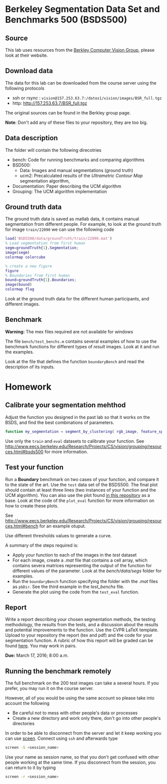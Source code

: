 # Berkeley Segmentation Data Set and Benchmarks 500 (BSDS500)

## Source

This lab uses resources from the 
[Berkley Computer Vision Group](http://www.eecs.berkeley.edu/Research/Projects/CS/vision/grouping/resources.html),
please look at their website.

## Download data

The data for this lab can be downloaded from the course server using the following protocols

- ssh or rsync : ``vision@157.253.63.7:/datos1/vision/images/BSR_full.tgz``
- http: http://157.253.63.7/BSR_full.tgz

The original sources can be found in the Berkley group page.

**Note**: Don't add any of these files to your repository, they are too big.

## Data description

The folder will contain the following direcotries

- bench: Code for running benchmarks and comparing algorithms
- BSD500: 
  -   Data: Images and manual segmentations (ground truth)
  -   ucm2: Precalculated results of the *Ultrametric Contour Map* segmentation algorithm,
-   Documentation: Paper describing the UCM algorithm
-   Grouping: The UCM algorithm implementation

## Ground truth data

The ground truth data is saved as matlab data, it contains manual segmentation from different people. For example,
to look at the ground truth for image ``train/22090`` we can use the following code

```matlab
load('BSDS500/data/groundTruth/train/22090.mat')
% Load segmentation from first human
segm=groundTruth{1}.Segmentation;
image(segm)
colormap colorcube

% create a new figure
figure
% Boundaries from first human
bound=groundTruth{1}.Boundaries;
image(bound)
colormap flag
```

Look at the ground truth data for the different human participants, and different images.

## Benchmark

**Warning:** The mex files required are not available for windows

The file ``bench/test_benchs.m`` contains several examples of how to use the benchmark functions for different types of *result* images. Look at it and run the examples.

Look at the file that defines the function ``boundaryBench`` and read the description of its inputs.

# Homework

## Calibrate your segmentation mehthod

Adjust the function you designed in the past lab so that it works on the BSDS, and find the best combinations of parameters.

```matlab
function my_segmentation = segment_by_clustering( rgb_image, feature_space, clustering method, number of clusters)
```

Use only the ``train`` and ``eval`` datasets to calibrate your function. See http://www.eecs.berkeley.edu/Research/Projects/CS/vision/grouping/resources.html#bsds500 for more information.

## Test your function

Run a **Boundary** benchmark on two cases of your function, and compare it to the state of the art. Use the ``test`` data set of the BSDS500. The final plot should contain at least three lines (two instances of your function and the UCM algorithm). You can also use the plot found [in this repository](Figure02.fig) as a base. Look at the code of the ``plot_eval`` function for more information on how to create these plots.

See http://www.eecs.berkeley.edu/Research/Projects/CS/vision/grouping/resources.html#bench for an example otuput.

Use different thresholds values to generate a curve.

A summary of the steps required is:

  - Apply your function to each of the images in the *test* dataset
  - For each image, create a *.mat* file that contains a cell array, which contains severa matrices representing the output of the function for different values of the parameter. Look at the *bench/data/segs* folder for examples.
  - Run the ``boundaryBench`` function specifying the folder with the *.mat* files as ``pbDir``. See the third example in the *test_benchs* file.
  - Generate the plot using the code from the ``test_eval`` function.

## Report

Write a report describing your chosen segmentation methods, the testing methodology, the results from the tests, and a discussion about the results and potential improvements to the function. Use the CVPR LaTeX template. Upload to your repository the report (tex and pdf) and the code for your segmentation function. A rubric of how this report will be graded can be found [here](rubric.md).  You may work in pairs.


**Due:** March 17, 2016; 8:00 a.m.

## Running the benchmark remotely

The full benchmark on the 200 test images can take a several hours. If you prefer, you may run it on the course server. 

However, all of you would be using the same account so please take into account the following

- Be careful not to mess with other people's data or processes
- Create a new directory and work only there, don't go into other people's directories

In order to be able to disconnect from the server and let it keep working you can use [sceen](http://linux.die.net/man/1/screen).
Connect using ``ssh`` and afterwards type

```bash
screen -S <session_name>
```

Use your name as session name, so that you don't get confused with other people working at the same time. If you disconnect from the session, you can return to it by typing

```bash
screen -r <session_name>
```
